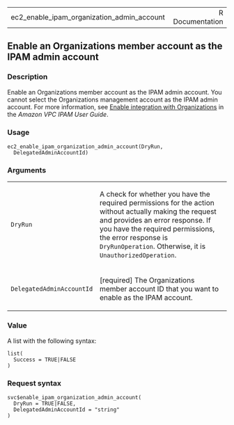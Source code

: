 <table style="width: 100%;">
<tbody>
<tr class="odd">
<td>ec2_enable_ipam_organization_admin_account</td>
<td style="text-align: right;">R Documentation</td>
</tr>
</tbody>
</table>

## Enable an Organizations member account as the IPAM admin account

### Description

Enable an Organizations member account as the IPAM admin account. You
cannot select the Organizations management account as the IPAM admin
account. For more information, see [Enable integration with
Organizations](https://docs.aws.amazon.com/vpc/latest/ipam/enable-integ-ipam.html)
in the *Amazon VPC IPAM User Guide*.

### Usage

    ec2_enable_ipam_organization_admin_account(DryRun,
      DelegatedAdminAccountId)

### Arguments

<table>
<colgroup>
<col style="width: 35%" />
<col style="width: 65%" />
</colgroup>
<tbody>
<tr class="odd">
<td><code
id="ec2_enable_ipam_organization_admin_account_:_DryRun">DryRun</code></td>
<td><p>A check for whether you have the required permissions for the
action without actually making the request and provides an error
response. If you have the required permissions, the error response is
<code>DryRunOperation</code>. Otherwise, it is
<code>UnauthorizedOperation</code>.</p></td>
</tr>
<tr class="even">
<td><code
id="ec2_enable_ipam_organization_admin_account_:_DelegatedAdminAccountId">DelegatedAdminAccountId</code></td>
<td><p>[required] The Organizations member account ID that you want to
enable as the IPAM account.</p></td>
</tr>
</tbody>
</table>

### Value

A list with the following syntax:

    list(
      Success = TRUE|FALSE
    )

### Request syntax

    svc$enable_ipam_organization_admin_account(
      DryRun = TRUE|FALSE,
      DelegatedAdminAccountId = "string"
    )

